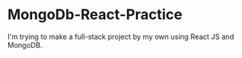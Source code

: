# MongoDb-React-Practice
I'm trying to make a full-stack project by my own using React JS and MongoDB.
